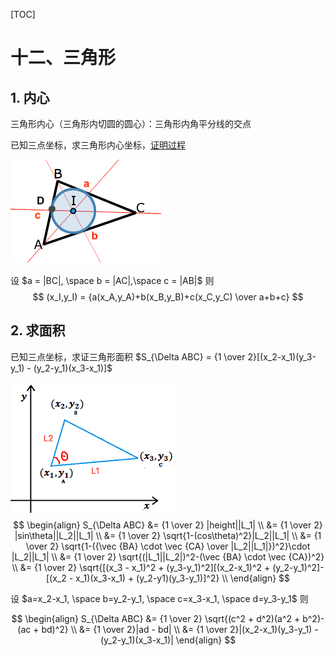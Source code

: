 [TOC]

# 十二、三角形

## 1. 内心

三角形内心（三角形内切圆的圆心）：三角形内角平分线的交点

已知三点坐标，求三角形内心坐标，[证明过程](https://www.zybang.com/question/272657890b84080ca669265cd181789c.html)

![](images/incenter.png)

设 $a = |BC|, \space b = |AC|,\space c = |AB|$ 则
$$
(x_I,y_I) = {a(x_A,y_A)+b(x_B,y_B)+c(x_C,y_C) \over a+b+c}
$$



## 2. 求面积

已知三点坐标，求证三角形面积 $S_{\Delta ABC} = {1 \over 2}[(x_2-x_1)(y_3-y_1) - (y_2-y_1)(x_3-x_1)]$

![](images/triangleSquare.png)
$$
\begin{align}
S_{\Delta ABC} 
&= {1 \over 2} |height||L_1| \\
&= {1 \over 2} |sin\theta||L_2||L_1| \\
&= {1 \over 2} \sqrt{1-(cos\theta)^2}|L_2||L_1| \\
&= {1 \over 2} \sqrt{1-({\vec {BA} \cdot \vec {CA} \over |L_2||L_1|})^2}\cdot |L_2||L_1| \\
&= {1 \over 2} \sqrt{(|L_1||L_2|)^2-(\vec {BA} \cdot \vec {CA})^2} \\
&= {1 \over 2} \sqrt{[(x_3 - x_1)^2 + (y_3-y_1)^2][(x_2-x_1)^2 + (y_2-y_1)^2]-[(x_2 - x_1)(x_3-x_1) + (y_2-y1)(y_3-y_1)]^2} \\
\end{align}
$$

设 $a=x_2-x_1, \space b=y_2-y_1, \space c=x_3-x_1, \space d=y_3-y_1$  则 

$$
\begin{align}
S_{\Delta ABC} 
&= {1 \over 2} \sqrt{(c^2 + d^2)(a^2 + b^2)-(ac + bd)^2} \\
&= {1 \over 2}|ad - bd| \\
&= {1 \over 2}|(x_2-x_1)(y_3-y_1) - (y_2-y_1)(x_3-x_1)|
\end{align}
$$


